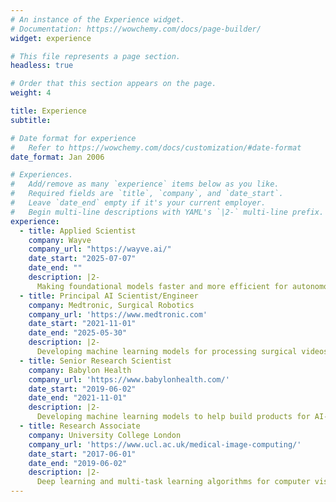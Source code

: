 ```yaml
---
# An instance of the Experience widget.
# Documentation: https://wowchemy.com/docs/page-builder/
widget: experience

# This file represents a page section.
headless: true

# Order that this section appears on the page.
weight: 4

title: Experience
subtitle:

# Date format for experience
#   Refer to https://wowchemy.com/docs/customization/#date-format
date_format: Jan 2006

# Experiences.
#   Add/remove as many `experience` items below as you like.
#   Required fields are `title`, `company`, and `date_start`.
#   Leave `date_end` empty if it's your current employer.
#   Begin multi-line descriptions with YAML's `|2-` multi-line prefix.
experience:
  - title: Applied Scientist
    company: Wayve 
    company_url: "https://wayve.ai/"
    date_start: "2025-07-07"
    date_end: ""
    description: |2-
      Making foundational models faster and more efficient for autonomous vehicles
  - title: Principal AI Scientist/Engineer   
    company: Medtronic, Surgical Robotics
    company_url: 'https://www.medtronic.com'
    date_start: "2021-11-01"
    date_end: "2025-05-30"
    description: |2-
      Developing machine learning models for processing surgical videos for AI-assisted surgery.
  - title: Senior Research Scientist   
    company: Babylon Health
    company_url: 'https://www.babylonhealth.com/'
    date_start: "2019-06-02"
    date_end: "2021-11-01"
    description: |2-
      Developing machine learning models to help build products for AI-driven health care.
  - title: Research Associate
    company: University College London
    company_url: 'https://www.ucl.ac.uk/medical-image-computing/'
    date_start: "2017-06-01"
    date_end: "2019-06-02"
    description: |2-
      Deep learning and multi-task learning algorithms for computer vision and medical image computing.
---
```

